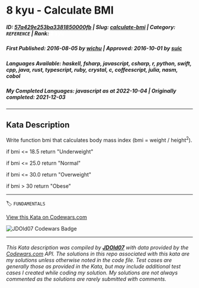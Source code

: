 # 8 kyu - Calculate BMI

##### **ID**: [57a429e253ba3381850000fb](https://www.codewars.com/kata/57a429e253ba3381850000fb) | **Slug**: [calculate-bmi](https://www.codewars.com/kata/57a429e253ba3381850000fb) | **Category**: `REFERENCE` | **Rank**: <span style="color:white">8 kyu</span>

##### **First Published**: 2016-08-05 ***by*** [wichu](https://www.codewars.com/users/wichu) | **Approved**: 2016-10-01 ***by*** [suic](https://www.codewars.com/users/suic)

##### **Languages Available**: haskell, fsharp, javascript, csharp, r, python, swift, cpp, java, rust, typescript, ruby, crystal, c, coffeescript, julia, nasm, cobol

##### **My Completed Languages**: javascript ***as at*** 2022-10-04 | **Originally completed**: 2021-12-03

---

## Kata Description


Write function bmi that calculates body mass index (bmi = weight / height<sup>2</sup>).





if bmi <= 18.5 return "Underweight"



if bmi <= 25.0 return "Normal"



if bmi <= 30.0 return "Overweight"



if bmi > 30 return "Obese"

---


🏷 `FUNDAMENTALS`


[View this Kata on Codewars.com](https://www.codewars.com/kata/57a429e253ba3381850000fb)

![](https://www.codewars.com/users/jdold07/badges/large "JDOld07 Codewars Badge")

---

###### *This Kata description was compiled by [**JDOld07**](https://tpstech.dev) with data provided by the [Codewars.com](https://www.codewars.com) API.  The solutions in this repo associated with this kata are my solutions unless otherwise noted in the code file.  Test cases are generally those as provided in the Kata, but may include additional test cases I created while coding my solution.  My solutions are not always commented as the solutions are rarely submitted with comments.*
